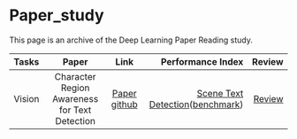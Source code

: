 # Paper_study
This page is an archive of the Deep Learning Paper Reading study.
 
| Tasks | Paper | Link | Performance Index | Review |
|:---------------|:-------------:|:-------------:|-------------:|-------------:|
| Vision | Character Region Awareness for Text Detection | [Paper](https://arxiv.org/pdf/1904.01941.pdf) <br> [github](https://github.com/clovaai/CRAFT-pytorch) | [Scene Text Detection](https://paperswithcode.com/task/scene-text-detection)([benchmark](https://paperswithcode.com/paper/character-region-awareness-for-text-detection)) | [Review](https://velog.io/@kunha98/Character-Region-Awareness-for-Text-Detection) |
